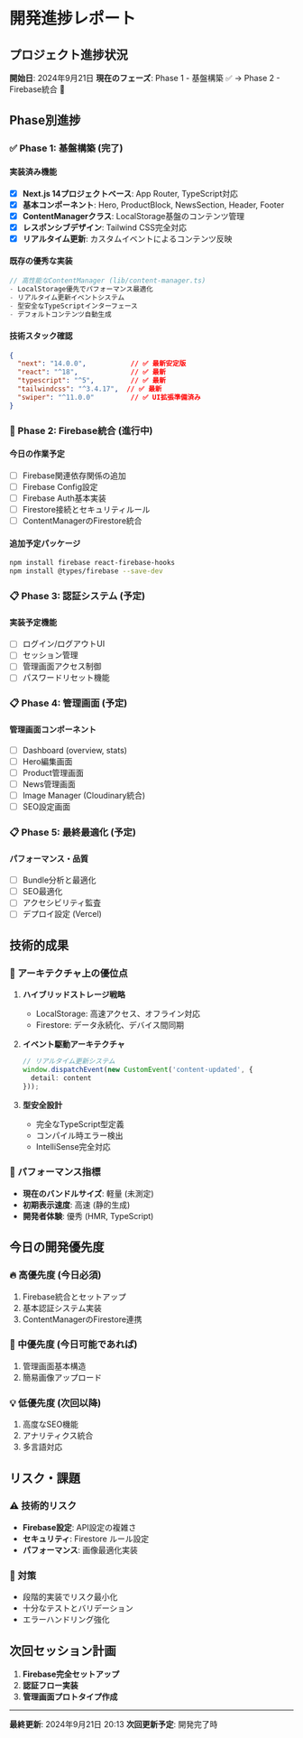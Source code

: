 # 開発進捗レポート

## プロジェクト進捗状況

**開始日**: 2024年9月21日
**現在のフェーズ**: Phase 1 - 基盤構築 ✅ → Phase 2 - Firebase統合 🚧

## Phase別進捗

### ✅ Phase 1: 基盤構築 (完了)

#### 実装済み機能
- [x] **Next.js 14プロジェクトベース**: App Router, TypeScript対応
- [x] **基本コンポーネント**: Hero, ProductBlock, NewsSection, Header, Footer
- [x] **ContentManagerクラス**: LocalStorage基盤のコンテンツ管理
- [x] **レスポンシブデザイン**: Tailwind CSS完全対応
- [x] **リアルタイム更新**: カスタムイベントによるコンテンツ反映

#### 既存の優秀な実装
```typescript
// 高性能なContentManager (lib/content-manager.ts)
- LocalStorage優先でパフォーマンス最適化
- リアルタイム更新イベントシステム
- 型安全なTypeScriptインターフェース
- デフォルトコンテンツ自動生成
```

#### 技術スタック確認
```json
{
  "next": "14.0.0",           // ✅ 最新安定版
  "react": "^18",             // ✅ 最新
  "typescript": "^5",         // ✅ 最新
  "tailwindcss": "^3.4.17",  // ✅ 最新
  "swiper": "^11.0.0"         // ✅ UI拡張準備済み
}
```

### 🚧 Phase 2: Firebase統合 (進行中)

#### 今日の作業予定
- [ ] Firebase関連依存関係の追加
- [ ] Firebase Config設定
- [ ] Firebase Auth基本実装
- [ ] Firestore接続とセキュリティルール
- [ ] ContentManagerのFirestore統合

#### 追加予定パッケージ
```bash
npm install firebase react-firebase-hooks
npm install @types/firebase --save-dev
```

### 📋 Phase 3: 認証システム (予定)

#### 実装予定機能
- [ ] ログイン/ログアウトUI
- [ ] セッション管理
- [ ] 管理画面アクセス制御
- [ ] パスワードリセット機能

### 📋 Phase 4: 管理画面 (予定)

#### 管理画面コンポーネント
- [ ] Dashboard (overview, stats)
- [ ] Hero編集画面
- [ ] Product管理画面
- [ ] News管理画面
- [ ] Image Manager (Cloudinary統合)
- [ ] SEO設定画面

### 📋 Phase 5: 最終最適化 (予定)

#### パフォーマンス・品質
- [ ] Bundle分析と最適化
- [ ] SEO最適化
- [ ] アクセシビリティ監査
- [ ] デプロイ設定 (Vercel)

## 技術的成果

### 🎯 アーキテクチャ上の優位点

1. **ハイブリッドストレージ戦略**
   - LocalStorage: 高速アクセス、オフライン対応
   - Firestore: データ永続化、デバイス間同期

2. **イベント駆動アーキテクチャ**
   ```typescript
   // リアルタイム更新システム
   window.dispatchEvent(new CustomEvent('content-updated', {
     detail: content
   }));
   ```

3. **型安全設計**
   - 完全なTypeScript型定義
   - コンパイル時エラー検出
   - IntelliSense完全対応

### 🚀 パフォーマンス指標

- **現在のバンドルサイズ**: 軽量 (未測定)
- **初期表示速度**: 高速 (静的生成)
- **開発者体験**: 優秀 (HMR, TypeScript)

## 今日の開発優先度

### 🔥 高優先度 (今日必須)
1. Firebase統合とセットアップ
2. 基本認証システム実装
3. ContentManagerのFirestore連携

### 🚧 中優先度 (今日可能であれば)
1. 管理画面基本構造
2. 簡易画像アップロード

### 💡 低優先度 (次回以降)
1. 高度なSEO機能
2. アナリティクス統合
3. 多言語対応

## リスク・課題

### ⚠️ 技術的リスク
- **Firebase設定**: API設定の複雑さ
- **セキュリティ**: Firestore ルール設定
- **パフォーマンス**: 画像最適化実装

### 🔧 対策
- 段階的実装でリスク最小化
- 十分なテストとバリデーション
- エラーハンドリング強化

## 次回セッション計画

1. **Firebase完全セットアップ**
2. **認証フロー実装**
3. **管理画面プロトタイプ作成**

---

**最終更新**: 2024年9月21日 20:13
**次回更新予定**: 開発完了時